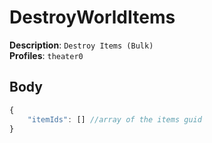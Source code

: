 # DestroyWorldItems

**Description**: `Destroy Items (Bulk)` \
**Profiles**: `theater0`

## Body
```js
{
    "itemIds": [] //array of the items guid
}
```

